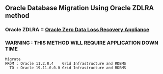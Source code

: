 ## Oracle Database Migration Using Oracle ZDLRA method

### Oracle ZDLRA = [Oracle Zero Data Loss Recovery Appliance](https://www.oracle.com/engineered-systems/zero-data-loss-recovery-appliance/)

### WARNING : THIS METHOD WILL REQUIRE APPLICATION DOWN TIME

```
Migrate
FROM : Oracle 11.2.0.4    Grid Infrastructure and RDBMS
  TO : Oracle 19.11.0.0.0 Grid Infrastructure and RDBMS
```

